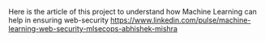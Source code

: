 Here is the article of this project to understand how Machine Learning can help in ensuring web-security https://www.linkedin.com/pulse/machine-learning-web-security-mlsecops-abhishek-mishra
